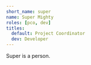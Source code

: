 ```yaml
---
short_name: super
name: Super Mighty
roles: [pco, dev]
titles:
  default: Project Coordinator
  dev: Developer
---
```

Super is a person.